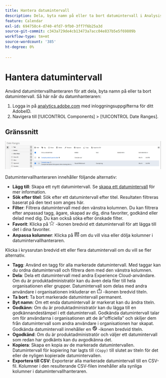 ```yaml
---
title: Hantera datumintervall
description: Dela, byta namn på eller ta bort datumintervall i Analysis Workspace.
feature: Calendar
exl-id: 694758c4-d740-4fd7-9fb0-3ff7f6b25a3d
source-git-commit: c343a729de4cb13473a7acc04e837b5e5f69809b
workflow-type: tm+mt
source-wordcount: '385'
ht-degree: 0%

---
```


# Hantera datumintervall

Använd datumintervallhanteraren för att dela, byta namn på eller ta bort datumintervall. Så här når du datumhanteraren:

1. Logga in på [analytics.adobe.com](https://analytics.adobe.com) med inloggningsuppgifterna för ditt AdobeID.
1. Navigera till [!UICONTROL Components] > [!UICONTROL Date Ranges].

## Gränssnitt

![Datumintervall med Exempelintervall markerat.](../assets/date-range-ui.png)

Datumintervallhanteraren innehåller följande alternativ:

* **Lägg till**: Skapa ett nytt datumintervall. Se [skapa ett datumintervall](create.md) för mer information.
* **Sök efter titel**: Sök efter ett datumintervall efter titel. Resultaten filtreras baserat på den text som anges här.
* **Filter**: Filtrera datumintervall med den vänstra kolumnen. Du kan filtrera efter anpassad tagg, ägare, skapad av dig, dina favoriter, godkänd eller delad med dig. Du kan också söka efter önskade filter.
* **Favorit**: Klicka på ![stjärna](../assets/star.png) -ikonen bredvid ett datumintervall för att lägga till det i dina favoriter.
* **Anpassa kolumner**: Klicka på ![kolumner](../assets/columns.png) om du vill visa eller dölja kolumner i datumintervallhanteraren.

Klicka i kryssrutan bredvid ett eller flera datumintervall om du vill se fler alternativ.

* **Tagg**: Använd en tagg för alla markerade datumintervall. Med taggar kan du ordna datumintervall och filtrera dem med den vänstra kolumnen.
* **Dela**: Dela ett datumintervall med andra Experience Cloud-användare. Om du är produktadministratör kan du även dela filer till hela organisationen eller grupper. Datumintervall som delas med andra användare i organisationen inkluderar en ![delad](../assets/shared.png) -ikonen bredvid titeln.
* **Ta bort**: Ta bort markerade datumintervall permanent.
* **Byt namn**: Om ett enda datumintervall är markerat kan du ändra titeln.
* **Godkänn**: Om du är produktadministratör kan du lägga till en godkännandestämpel i ett datumintervall. Godkända datumintervall talar om för användarna i organisationen att de är&quot;officiella&quot; och skiljer dem från datumintervall som andra användare i organisationen har skapat. Godkända datumintervall innehåller en ![godkänd](../assets/approved.png) -ikonen bredvid titeln.
* **Ogodkänd**: Om du är produktadministratör och väljer ett datumintervall som redan har godkänts kan du avgodkänna det.
* **Kopiera**: Skapa en kopia av de markerade datumintervallen. Datumintervall för kopiering har lagts till `(Copy)` till slutet av titeln för det eller de nyligen kopierade datumintervallen.
* **Exportera till CSV**: Exporterar alla markerade datumintervall till en CSV-fil. Kolumner i den resulterande CSV-filen innehåller alla synliga kolumner i datumintervallhanteraren.
